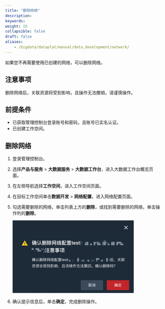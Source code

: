 ```yaml
---
title: "删除网络"
description:  
keywords: 
weight: 15
collapsible: false
draft: false
aliases:
    - /bigdata/dataplat/manual/data_development/network/
---
```

   
如果您不再需要使用已创建的网络，可以删除网络。

## 注意事项

删除网络后，关联资源将受到影响，且操作无法撤销，请谨慎操作。

## 前提条件

- 已获取管理控制台登录账号和密码，且账号已实名认证。
- 已创建工作空间。

## 删除网络

1. 登录管理控制台。
2. 选择**产品与服务** > **大数据服务** > **大数据工作台**，进入大数据工作台概览页面。
3. 在左侧导航选择**工作空间**，进入工作空间页面。
4. 在目标工作空间单击**数据开发** > **网络配置**，进入网络配置页面。
5. 勾选需要删除的网络，单击列表上方的**删除**，或找到需要删除的网络，单击操作列的**删除**。
   
   <img src="../../../_images/delete_net.png" alt="删除网络" style="zoom:50%;" />

6. 确认提示信息后，单击**确定**，完成删除操作。


